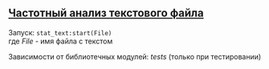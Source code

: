 ## [Частотный анализ текстового файла](../projects/stat_text/stat_text.erl)

Запуск: ```stat_text:start(File)```  
где *File* - имя файла с текстом

Зависимости от библиотечных модулей: *tests* (только при тестировании)
